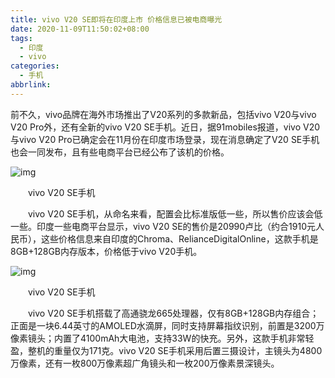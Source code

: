 ```yaml
---
title: vivo V20 SE即将在印度上市 价格信息已被电商曝光
date: 2020-11-09T11:50:02+08:00
tags:
  - 印度
  - vivo
categories:
  - 手机
abbrlink:
---
```


前不久，vivo品牌在海外市场推出了V20系列的多款新品，包括vivo V20与vivo V20 Pro外，还有全新的vivo V20 SE手机。近日，据91mobiles报道，vivo V20与vivo V20 Pro已确定会在11月份在印度市场登录，现在消息确定了V20 SE手机也会一同发布，且有些电商平台已经公布了该机的价格。

![img](https://cdn.jsdelivr.net/gh/yakeing/Documentation@main/Hexo/images/02e1-kcaeqzx7834979.jpg)

　　vivo V20 SE手机

　　vivo V20 SE手机，从命名来看，配置会比标准版低一些，所以售价应该会低一些。印度一些电商平台显示，vivo V20 SE的售价是20990卢比（约合1910元人民币），这些价格信息来自印度的Chroma、RelianceDigitalOnline，这款手机是8GB+128GB内存版本，价格低于vivo V20手机。

![img](https://cdn.jsdelivr.net/gh/yakeing/Documentation@main/Hexo/images/fd47-kcaeqzx7835000.jpg)

　　vivo V20 SE手机

　　vivo V20 SE手机搭载了高通骁龙665处理器，仅有8GB+128GB内存组合；正面是一块6.44英寸的AMOLED水滴屏，同时支持屏幕指纹识别，前置是3200万像素镜头；内置了4100mAh大电池，支持33W的快充。另外，这款手机非常轻盈，整机的重量仅为171克。vivo V20 SE手机采用后置三摄设计，主镜头为4800万像素，还有一枚800万像素超广角镜头和一枚200万像素景深镜头。